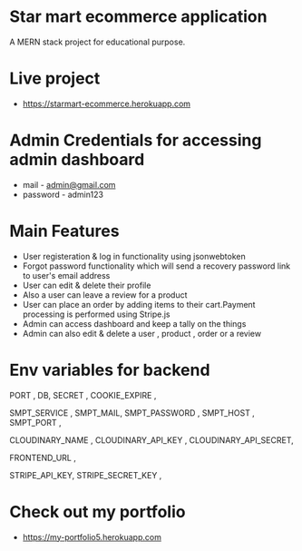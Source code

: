 # Star mart ecommerce application

A MERN stack project for educational purpose.

# Live project

* <https://starmart-ecommerce.herokuapp.com>

# Admin Credentials for accessing admin dashboard
* mail - admin@gmail.com
* password - admin123


# Main Features

* User registeration & log in functionality  using jsonwebtoken
* Forgot password functionality which will send a recovery password link to user's email address
* User can edit & delete their profile
* Also a user can leave a review for a product
* User can place an order by adding items to their cart.Payment processing is performed using Stripe.js
* Admin can access dashboard and keep a tally on the things
* Admin can also edit & delete a user , product , order or a review

# Env variables for backend

PORT ,
DB,
SECRET ,
COOKIE_EXPIRE ,

SMPT_SERVICE ,
SMPT_MAIL,
SMPT_PASSWORD ,
SMPT_HOST ,
SMPT_PORT ,


CLOUDINARY_NAME ,
CLOUDINARY_API_KEY ,
CLOUDINARY_API_SECRET,

FRONTEND_URL ,

STRIPE_API_KEY,
STRIPE_SECRET_KEY ,

# Check out my portfolio
* <https://my-portfolio5.herokuapp.com>

